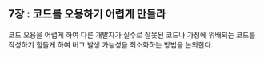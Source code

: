 ## 7장 : 코드를 오용하기 어렵게 만들라
코드 오용을 어렵게 하여 다른 개발자가 실수로 잘못된 코드나 가정에 위배되는 코드를 작성하기 힘들게 하여 버그 발생 가능성을 최소화하는 방법을 논의한다.